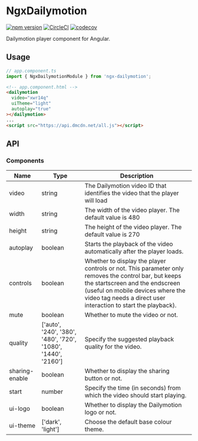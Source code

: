 # NgxDailymotion

[![npm version](https://badge.fury.io/js/ngx-dailymotion.svg)](https://badge.fury.io/js/ngx-dailymotion)
[![CircleCI](https://circleci.com/gh/is2ei/ngx-dailymotion.svg?style=svg)](https://circleci.com/gh/is2ei/ngx-dailymotion)
[![codecov](https://codecov.io/gh/is2ei/ngx-dailymotion/branch/master/graph/badge.svg)](https://codecov.io/gh/is2ei/ngx-dailymotion)

Dailymotion player component for Angular.

## Usage

```typescript
// app.component.ts
import { NgxDailymotionModule } from 'ngx-dailymotion';
```

```html
<!-- app.component.html -->
<dailymotion
  video="xwr14q"
  uiTheme="light"
  autoplay="true"
></dailymotion>
...
<script src="https://api.dmcdn.net/all.js"></script>
```

## API

### Components

| Name | Type | Description |
| ------------- | ------------- | ------------- |
| video | string | The Dailymotion video ID that identifies the video that the player will load |
| width | string | The width of the video player. The default value is 480 |
| height | string | The height of the video player. The default value is 270 |
| autoplay | boolean | Starts the playback of the video automatically after the player loads. |
| controls | boolean | 	Whether to display the player controls or not. This parameter only removes the control bar, but keeps the startscreen and the endscreen (useful on mobile devices where the video tag needs a direct user interaction to start the playback). |
| mute | boolean | Whether to mute the video or not. |
| quality | ['auto', '240', '380', '480', '720', '1080', '1440', '2160'] | Specify the suggested playback quality for the video. |
| sharing-enable | boolean | Whether to display the sharing button or not. |
| start | number | Specify the time (in seconds) from which the video should start playing. |
| ui-logo | boolean | Whether to display the Dailymotion logo or not. |
| ui-theme | ['dark', 'light'] | Choose the default base colour theme. |

